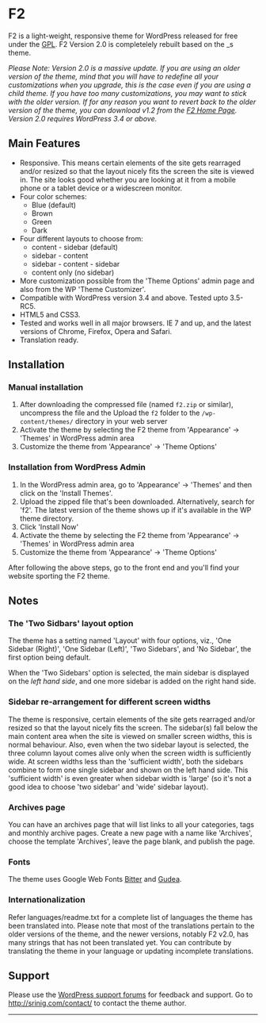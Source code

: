 F2
==

F2 is a light-weight, responsive theme for WordPress released for free under the [GPL][]. F2 Version 2.0 is completelely rebuilt based on the _s theme.

*Please Note: Version 2.0 is a massive update. If you are using an older version of the theme, mind that you will have to redefine all your customizations when you upgrade, this is the case even if you are using a child theme. If you have too many customizations, you may want to stick with the older version. If for any reason you want to revert back to the older version of the theme, you can download v1.2 from the [F2 Home Page][]. Version 2.0 requires WordPress 3.4 or above.*


Main Features
-------------

* Responsive. This means certain elements of the site gets rearraged and/or resized so that the layout nicely fits the screen the site is viewed in. The site looks good whether you are looking at it from a mobile phone or a tablet device or a widescreen monitor.
* Four color schemes:
	* Blue (default)
	* Brown
	* Green
	* Dark
* Four different layouts to choose from:
	* content - sidebar (default)
	* sidebar - content
	* sidebar - content - sidebar
	* content only (no sidebar)
* More customization possible from the 'Theme Options' admin page and also from the WP 'Theme Customizer'.
* Compatible with WordPress version 3.4 and above. Tested upto 3.5-RC5.
* HTML5 and CSS3.
* Tested and works well in all major browsers. IE 7 and up, and the latest versions of Chrome, Firefox, Opera and Safari.
* Translation ready.


Installation
------------

### Manual installation ###

1. After downloading the compressed file (named `f2.zip` or similar), uncompress the file and the Upload the `f2` folder to the `/wp-content/themes/` directory in your web server
2. Activate the theme by selecting the F2 theme from 'Appearance' -> 'Themes' in WordPress admin area
3. Customize the theme from 'Appearance' -> 'Theme Options'

### Installation from WordPress Admin ###

1. In the WordPress admin area, go to 'Appearance' -> 'Themes' and then click on the 'Install Themes'.
2. Upload the zipped file that's been downloaded. Alternatively, search for 'f2'. The latest version of the theme shows up if it's available in the WP theme directory.
3. Click 'Install Now'
4. Activate the theme by selecting the F2 theme from 'Appearance' -> 'Themes' in WordPress admin area
5. Customize the theme from 'Appearance' -> 'Theme Options'

After following the above steps, go to the front end and you'll find your website sporting the F2 theme.


Notes
-----

### The 'Two Sidbars' layout option ###

The theme has a setting named 'Layout' with four options, viz., 'One Sidebar (Right)', 'One Sidebar (Left)', 'Two Sidebars', and 'No Sidebar', the first option being default.

When the 'Two Sidebars' option is selected, the main sidebar is displayed on the *left hand side*, and one more sidebar is added on the right hand side.

### Sidebar re-arrangement for different screen widths ###

The theme is responsive, certain elements of the site gets rearraged and/or resized so that the layout nicely fits the screen. The sidebar(s) fall below the main content area when the site is viewed on smaller screen widths, this is normal behaviour. Also, even when the two sidebar layout is selected, the three column layout comes alive only when the screen width is sufficiently wide. At screen widths less than the 'sufficient width', both the sidebars combine to form one single sidebar and shown on the left hand side. This 'sufficient width' is even greater when sidebar width is 'large' (so it's not a good idea to choose 'two sidebar' and 'wide' sidebar layout). 

### Archives page ###

You can have an archives page that will list links to all your categories, tags and monthly archive pages. Create a new page with a name like 'Archives', choose the template 'Archives', leave the page blank, and publish the page.

### Fonts ###

The theme uses Google Web Fonts [Bitter](http://www.google.com/webfonts/specimen/Bitter) and [Gudea](http://www.google.com/webfonts/specimen/Gudea).

### Internationalization ###

Refer languages/readme.txt for a complete list of languages the theme has been translated into. Please note that most of the translations pertain to the older versions of the theme, and the newer versions, notably F2 v2.0, has many strings that has not been translated yet. You can contribute by translating the theme in your language or updating incomplete translations.


Support
-------

Please use the [WordPress support forums](http://wordpress.org/support/theme/f2/) for feedback and support. Go to http://srinig.com/contact/ to contact the theme author.


------------------------------------------------------

[F2 Home Page]: http://srinig.com/wordpress/themes/f2/
[F2 on WP.org]: http://wordpress.org/extend/themes/f2/
[F2 on Github]: https://github.com/sriniguna/f2
[GPL]:          http://wordpress.org/about/gpl/